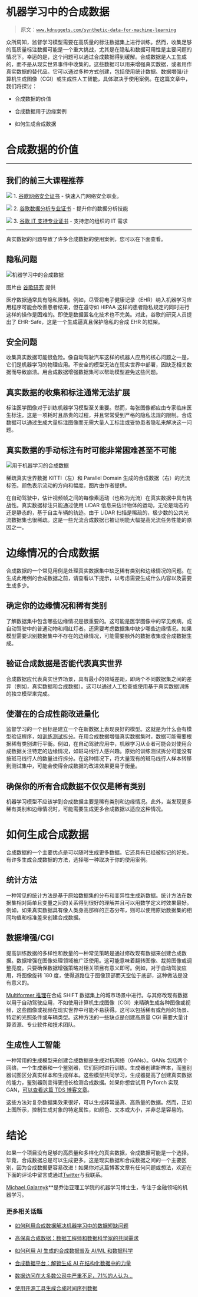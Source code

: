 # 机器学习中的合成数据

> 原文：[`www.kdnuggets.com/synthetic-data-for-machine-learning`](https://www.kdnuggets.com/synthetic-data-for-machine-learning)

众所周知，监督学习模型需要在高质量的标注数据集上进行训练。然而，收集足够的高质量标注数据可能是一个重大挑战，尤其是在隐私和数据可用性是主要问题的情况下。幸运的是，这个问题可以通过合成数据得到缓解。合成数据是人工生成的，而不是从现实世界事件中收集的。这些数据可以用来增强真实数据，或者用作真实数据的替代品。它可以通过多种方式创建，包括使用统计数据、数据增强/计算机生成图像（CGI）或生成性人工智能，具体取决于使用案例。在这篇文章中，我们将探讨：

+   合成数据的价值

+   合成数据用于边缘案例

+   如何生成合成数据

# 合成数据的价值

* * *

## 我们的前三大课程推荐

![](img/0244c01ba9267c002ef39d4907e0b8fb.png) 1\. [谷歌网络安全证书](https://www.kdnuggets.com/google-cybersecurity) - 快速入门网络安全职业。

![](img/e225c49c3c91745821c8c0368bf04711.png) 2\. [谷歌数据分析专业证书](https://www.kdnuggets.com/google-data-analytics) - 提升你的数据分析技能

![](img/0244c01ba9267c002ef39d4907e0b8fb.png) 3\. [谷歌 IT 支持专业证书](https://www.kdnuggets.com/google-itsupport) - 支持您的组织的 IT 需求

* * *

真实数据的问题导致了许多合成数据的使用案例，您可以在下面查看。

## 隐私问题

![机器学习中的合成数据](img/2a83944dc98e967df1d2c191d1c715e5.png)

图片由 [谷歌研究](https://blog.research.google/2022/12/ehr-safe-generating-high-fidelity-and.html) 提供

医疗数据通常具有隐私限制。例如，尽管将电子健康记录（EHR）纳入机器学习应用程序可能会改善患者结果，但在遵守如 HIPAA 这样的患者隐私规定的同时进行这样的操作是困难的。即使是数据匿名化技术也不完美。对此，谷歌的研究人员提出了 EHR-Safe，这是一个生成逼真且保护隐私的合成 EHR 的框架。

## 安全问题

收集真实数据可能很危险。像自动驾驶汽车这样的机器人应用的核心问题之一是，它们是机器学习的物理应用。不安全的模型无法在现实世界中部署，因缺乏相关数据而导致崩溃。用合成数据增强数据集可以帮助模型避免这些问题。

## 真实数据的收集和标注通常无法扩展

标注医学图像对于训练机器学习模型至关重要。然而，每张图像都应由专家临床医生标注，这是一项耗时且昂贵的过程，并且常常受到严格的隐私法规的限制。合成数据可以通过生成大量标注图像而无需大量人工标注或妥协患者隐私来解决这一问题。

## 真实数据的手动标注有时可能非常困难甚至不可能

![用于机器学习的合成数据](img/9e3c491863b9a07d56816cf123a5c9b1.png)

稀疏真实世界数据 KITTI（左）和 Parallel Domain 生成的合成数据（右）的光流标签。颜色表示流动的方向和幅度。图片由作者提供。

在自动驾驶中，估计视频帧之间的每像素运动（也称为光流）在真实数据中具有挑战性。真实数据标注只能通过使用 LiDAR 信息来估计物体的运动，无论是动态的还是静态的，基于自主车辆的轨迹。由于 LiDAR 扫描是稀疏的，极少数的公共光流数据集也很稀疏。这是一些光流合成数据已被证明能大幅提高光流任务性能的原因之一。

# 边缘情况的合成数据

合成数据的一个常见用例是处理真实数据集中缺乏稀有类别和边缘情况的问题。在生成此用例的合成数据之前，请查看以下提示，以考虑需要生成什么内容以及需要生成多少。

## 确定你的边缘情况和稀有类别

了解数据集中包含哪些边缘情况是很重要的。这可能是医学图像中的罕见疾病，或自动驾驶中的普通动物和闯红灯者。还需要考虑数据集中缺少哪些边缘情况。如果模型需要识别数据集中不存在的边缘情况，可能需要额外的数据收集或合成数据生成。

## 验证合成数据是否能代表真实世界

合成数据应代表真实世界场景，具有最小的领域差距，即两个不同数据集之间的差异（例如，真实数据和合成数据）。这可以通过人工检查或使用基于真实数据训练的独立模型来完成。

## 使潜在的合成性能改进量化

监督学习的一个目标是建立一个在新数据上表现良好的模型。这就是为什么会有模型验证程序，如[训练测试拆分](https://builtin.com/data-science/train-test-split)。在用合成数据增强真实数据集时，数据可能需要根据稀有类别进行平衡。例如，在自动驾驶应用中，机器学习从业者可能会对使用合成数据关注特定的边缘情况，如斑马线行人感兴趣。原始的训练测试拆分可能没有按斑马线行人的数量进行拆分。在这种情况下，将大量现有的斑马线行人样本转移到测试集中，可能会使得合成数据的改进效果更易于衡量。

## 确保你的所有合成数据不仅仅是稀有类别

机器学习模型不应该学到合成数据主要是稀有类别和边缘情况。此外，当发现更多稀有类别和边缘情况时，可能需要生成更多合成数据以适应这种情况。

# 如何生成合成数据

合成数据的一个主要优点是可以随时生成更多数据。它还具有已经被标记的好处。有许多生成合成数据的方法，选择哪一种取决于你的使用案例。

## 统计方法

一种常见的统计方法是基于原始数据集的分布和变异性生成新数据。统计方法在数据集相对简单且变量之间的关系得到很好的理解并且可以用数学定义时效果最好。例如，如果真实数据具有像人类身高那样的正态分布，则可以使用原始数据集的相同均值和标准差来创建合成数据。

## 数据增强/CGI

提高训练数据的多样性和数量的一种常见策略是通过修改现有数据来创建合成数据。数据增强在图像处理领域被广泛使用。这可能意味着翻转图像、裁剪图像或调整亮度。只要确保数据增强策略对相关项目有意义即可。例如，对于自动驾驶应用，将图像旋转 180 度，使得道路位于图像顶部而天空位于底部，这种做法是没有意义的。

[Multiformer 推理](https://natecibik.medium.com/multiformer-51b81df826b7)在合成 SHIFT 数据集上的城市场景中进行。与其修改现有数据以用于自动驾驶应用，不如使用计算机生成图像（CGI）来精确生成各种图像或视频，这些图像或视频在现实世界中可能不易获得。这可以包括稀有或危险的场景、特定的光照条件或车辆类型。这种方法的一些缺点是创建高质量 CGI 需要大量计算资源、专业软件和技术团队。

## 生成性人工智能

一种常用的生成模型来创建合成数据是生成对抗网络（GANs）。GANs 包括两个网络，一个生成器和一个鉴别器，它们同时进行训练。生成器创建新样本，而鉴别器试图区分真实样本和生成样本。这些模型共同学习，生成器提高了创建真实数据的能力，鉴别器则变得更擅长检测合成数据。如果你想尝试用 PyTorch 实现 GAN，[可以查看这篇 TDS 博客文章](https://towardsdatascience.com/generative-ai-synthetic-data-generation-with-gans-using-pytorch-2e4dde8a17dd)。

这些方法对复杂数据集效果很好，可以生成非常逼真、高质量的数据。然而，正如上图所示，控制生成对象的特定属性，如颜色、文本或大小，并非总是容易的。

# 结论

如果一个项目没有足够的高质量和多样化的真实数据，合成数据可能是一个选择。毕竟，合成数据总是可以生成更多。这是现实数据和合成数据之间的一个主要区别，因为合成数据更容易改进！如果你对这篇博客文章有任何问题或想法，欢迎在下面的评论中留言或通过[Twitter](https://twitter.com/GalarnykMichael)与我联系。

**[](https://www.linkedin.com/in/michaelgalarnyk/)**[Michael Galarnyk](https://www.linkedin.com/in/michaelgalarnyk/)**是乔治亚理工学院的机器学习博士生，专注于金融领域的机器学习。

### 更多相关话题

+   [如何利用合成数据解决机器学习中的数据短缺问题](https://www.kdnuggets.com/2022/03/synthetic-data-overcome-data-shortages-machine-learning-model-training.html)

+   [高保真合成数据：数据工程师和数据科学家的共同需求](https://www.kdnuggets.com/2022/tonic-high-fidelity-synthetic-data-engineers-scientists-alike.html)

+   [如何利用 AI 生成的合成数据普及 AI/ML 和数据科学](https://www.kdnuggets.com/2022/11/mostly-ai-democratize-aiml-data-science-aigenerated-synthetic-data.html)

+   [合成数据平台：解锁生成 AI 在结构化数据中的力量](https://www.kdnuggets.com/2023/07/synthetic-data-platforms-unlocking-power-generative-ai-structured-data.html)

+   [数据访问在大多数公司中严重不足，71%的人认为…](https://www.kdnuggets.com/2023/07/mostly-data-access-severely-lacking-synthetic-data-help.html)

+   [使用开源工具生成合成时间序列数据](https://www.kdnuggets.com/2022/06/generate-synthetic-timeseries-data-opensource-tools.html)
